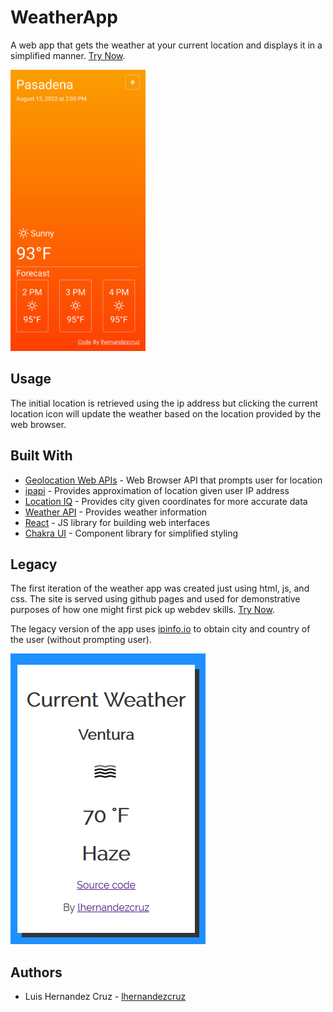 # WeatherApp

A web app that gets the weather at your current location and displays it in a simplified manner. [Try Now](https://weather.lhernandezcruz.com).

<img src="screenshots/weatherInfo.PNG" height="450px">

## Usage

The initial location is retrieved using the ip address but clicking the current location icon will update the weather based on the location provided by the web browser.

## Built With
* [Geolocation Web APIs](https://developer.mozilla.org/en-US/docs/Web/API/Geolocation) - Web Browser API that prompts user for location
* [ipapi](https://ipapi.co/) - Provides approximation of location given user IP address
* [Location IQ](https://locationiq.com) - Provides city given coordinates for more accurate data
* [Weather API](https://www.weatherapi.com/) - Provides weather information
* [React](https://reactjs.org/) - JS library for building web interfaces
* [Chakra UI](https://reactjs.org/) - Component library for simplified styling

## Legacy

The first iteration of the weather app was created just using html, js, and css. The site is served using github pages and used for demonstrative purposes of how one might first pick up webdev skills. [Try Now](https://lhernandezcruz.github.io/WeatherApp/).

The legacy version of the app uses [ipinfo.io](https://ipinfo.io/) to obtain city and country of the user (without prompting user).

![Screenshot](screenshots/weatherInfo-legacy.PNG)

## Authors
* Luis Hernandez Cruz - [lhernandezcruz](https://github.com/lhernandezcruz)
